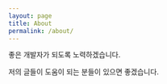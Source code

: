 ```yaml
---
layout: page
title: About
permalink: /about/
---
```


좋은 개발자가 되도록 노력하겠습니다.

저의 글들이 도움이 되는 분들이 있으면 좋겠습니다.
